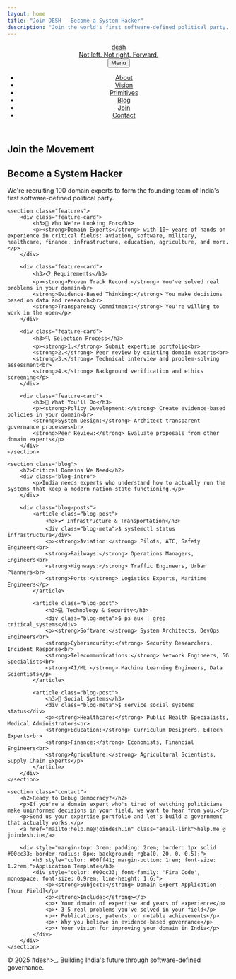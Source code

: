 ```yaml
---
layout: home
title: "Join DESH - Become a System Hacker"
description: "Join the world's first software-defined political party. We're looking for 100 domain experts to form our founding team."
---
```


<header>
    <nav class="container">
        <a href="/" class="brand">
            <div class="logo">desh</div>
            <div class="tagline-header">Not left. Not right. Forward.</div>
        </a>
        <button class="mobile-menu-toggle" id="mobile-menu-toggle">Menu</button>
        <ul class="nav-links" id="nav-links">
            <li><a href="/about/">About</a></li>
            <li><a href="/vision/">Vision</a></li>
            <li><a href="/primitives/">Primitives</a></li>
            <li><a href="/#blog">Blog</a></li>
            <li><a href="/join/" class="active">Join</a></li>
            <li><a href="/#contact">Contact</a></li>
        </ul>
    </nav>
</header>

<main class="container">
    <section class="hero">
        <h1>Join the Movement</h1>
        <h2>Become a System Hacker</h2>
        <p>We're recruiting 100 domain experts to form the founding team of India's first software-defined political party.</p>
    </section>

    <section class="features">
        <div class="feature-card">
            <h3>🎯 Who We're Looking For</h3>
            <p><strong>Domain Experts</strong> with 10+ years of hands-on experience in critical fields: aviation, software, military, healthcare, finance, infrastructure, education, agriculture, and more.</p>
        </div>

        <div class="feature-card">
            <h3>📋 Requirements</h3>
            <p><strong>Proven Track Record:</strong> You've solved real problems in your domain<br>
            <strong>Evidence-Based Thinking:</strong> You make decisions based on data and research<br>
            <strong>Transparency Commitment:</strong> You're willing to work in the open</p>
        </div>

        <div class="feature-card">
            <h3>🔍 Selection Process</h3>
            <p><strong>1.</strong> Submit expertise portfolio<br>
            <strong>2.</strong> Peer review by existing domain experts<br>
            <strong>3.</strong> Technical interview and problem-solving assessment<br>
            <strong>4.</strong> Background verification and ethics screening</p>
        </div>

        <div class="feature-card">
            <h3>🚀 What You'll Do</h3>
            <p><strong>Policy Development:</strong> Create evidence-based policies in your domain<br>
            <strong>System Design:</strong> Architect transparent governance processes<br>
            <strong>Peer Review:</strong> Evaluate proposals from other domain experts</p>
        </div>
    </section>

    <section class="blog">
        <h2>Critical Domains We Need</h2>
        <div class="blog-intro">
            <p>India needs experts who understand how to actually run the systems that keep a modern nation-state functioning.</p>
        </div>
        
        <div class="blog-posts">
            <article class="blog-post">
                <h3>🛩️ Infrastructure & Transportation</h3>
                <div class="blog-meta">$ systemctl status infrastructure</div>
                <p><strong>Aviation:</strong> Pilots, ATC, Safety Engineers<br>
                <strong>Railways:</strong> Operations Managers, Engineers<br>
                <strong>Highways:</strong> Traffic Engineers, Urban Planners<br>
                <strong>Ports:</strong> Logistics Experts, Maritime Engineers</p>
            </article>

            <article class="blog-post">
                <h3>💻 Technology & Security</h3>
                <div class="blog-meta">$ ps aux | grep critical_systems</div>
                <p><strong>Software:</strong> System Architects, DevOps Engineers<br>
                <strong>Cybersecurity:</strong> Security Researchers, Incident Response<br>
                <strong>Telecommunications:</strong> Network Engineers, 5G Specialists<br>
                <strong>AI/ML:</strong> Machine Learning Engineers, Data Scientists</p>
            </article>

            <article class="blog-post">
                <h3>🏥 Social Systems</h3>
                <div class="blog-meta">$ service social_systems status</div>
                <p><strong>Healthcare:</strong> Public Health Specialists, Medical Administrators<br>
                <strong>Education:</strong> Curriculum Designers, EdTech Experts<br>
                <strong>Finance:</strong> Economists, Financial Engineers<br>
                <strong>Agriculture:</strong> Agricultural Scientists, Supply Chain Experts</p>
            </article>
        </div>
    </section>

    <section class="contact">
        <h2>Ready to Debug Democracy?</h2>
        <p>If you're a domain expert who's tired of watching politicians make uninformed decisions in your field, we want to hear from you.</p>
        <p>Send us your expertise portfolio and let's build a government that actually works.</p>
        <a href="mailto:help.me@joindesh.in" class="email-link">help.me @ joindesh.in</a>
        
        <div style="margin-top: 3rem; padding: 2rem; border: 1px solid #00cc33; border-radius: 8px; background: rgba(0, 20, 0, 0.5);">
            <h3 style="color: #00ff41; margin-bottom: 1rem; font-size: 1.2rem;">Application Template</h3>
            <div style="color: #00cc33; font-family: 'Fira Code', monospace; font-size: 0.9rem; line-height: 1.6;">
                <p><strong>Subject:</strong> Domain Expert Application - [Your Field]</p>
                <p><strong>Include:</strong></p>
                <p>• Your domain of expertise and years of experience</p>
                <p>• 3-5 real problems you've solved in your field</p>
                <p>• Publications, patents, or notable achievements</p>
                <p>• Why you believe in evidence-based governance</p>
                <p>• Your vision for improving your domain in India</p>
            </div>
        </div>
    </section>
</main>

<footer class="container">
    <p>&copy; 2025 #desh>_. Building India's future through software-defined governance.</p>
</footer>

<script>
    // Smooth scrolling for navigation links
    document.querySelectorAll('a[href^="#"]').forEach(anchor => {
        anchor.addEventListener('click', function (e) {
            e.preventDefault();
            const target = this.getAttribute('href').substring(1);
            if (target) {
                window.location.href = '/#' + target;
            }
        });
    });

    // Mobile menu toggle functionality
    const mobileMenuToggle = document.getElementById('mobile-menu-toggle');
    const navLinks = document.getElementById('nav-links');

    if (mobileMenuToggle && navLinks) {
        mobileMenuToggle.addEventListener('click', function () {
            navLinks.classList.toggle('active');

            // Update button text
            if (navLinks.classList.contains('active')) {
                this.textContent = 'Close';
            } else {
                this.textContent = 'Menu';
            }
        });

        // Close mobile menu when clicking outside
        document.addEventListener('click', function (e) {
            if (!e.target.closest('nav') && navLinks.classList.contains('active')) {
                navLinks.classList.remove('active');
                mobileMenuToggle.textContent = 'Menu';
            }
        });
    }
</script>